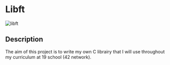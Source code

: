 # Libft

![libft](https://github.com/vicire1/libft/assets/111586308/ece8c029-1b9c-4392-ae05-e287532646f7)

## Description

The aim of this project is to write my own C librairy that I will use throughout my curriculum at 19 school (42 network).
